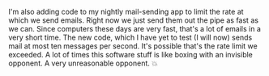 I'm also adding code to my nightly mail-sending app to limit the rate at which we send emails. Right now we just send them out the pipe as fast as we can. Since computers these days are very fast, that's a lot of emails in a very short time. The new code, which I have yet to test (I will now) sends mail at most ten messages per second. It's possible that's the rate limit we exceeded. A lot of times this software stuff is like boxing with an invisible opponent. A very unreasonable opponent. :boom:
